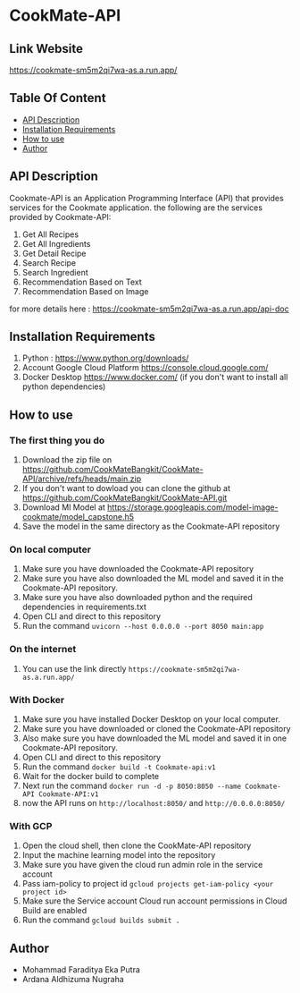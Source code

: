 # CookMate-API


## Link Website
https://cookmate-sm5m2qi7wa-as.a.run.app/

## Table Of Content
+ [API Description](#api-description)
+ [Installation Requirements](#installation-requirements)
+ [How to use](#how-to-use)
+ [Author](#author)

## API Description
Cookmate-API is an Application Programming Interface (API) that provides services for the Cookmate application. 
the following are the services provided by Cookmate-API: 

  1. Get All Recipes
  2. Get All Ingredients
  3. Get Detail Recipe
  4. Search Recipe
  5. Search Ingredient
  6. Recommendation Based on Text
  7. Recommendation Based on Image
 
 for more details here : https://cookmate-sm5m2qi7wa-as.a.run.app/api-doc 

## Installation Requirements
  1. Python : https://www.python.org/downloads/
  2. Account Google Cloud Platform https://console.cloud.google.com/
  3. Docker Desktop https://www.docker.com/ (if you don't want to install all python dependencies)

## How to use
### The first thing you do
  1. Download the zip file on https://github.com/CookMateBangkit/CookMate-API/archive/refs/heads/main.zip
  2. If you don't want to dowload you can clone the github at https://github.com/CookMateBangkit/CookMate-API.git
  3. Download Ml Model at https://storage.googleapis.com/model-image-cookmate/model_capstone.h5 
  4. Save the model in the same directory as the Cookmate-API repository

### On local computer
  1. Make sure you have downloaded the Cookmate-API repository
  2. Make sure you have also downloaded the ML model and saved it in the Cookmate-API repository.
  3. Make sure you have also downloaded python and the required dependencies in requirements.txt
  4. Open CLI and direct to this repository
  5. Run the command `uvicorn --host 0.0.0.0 --port 8050 main:app`

### On the internet
  1. You can use the link directly `https://cookmate-sm5m2qi7wa-as.a.run.app/`

### With Docker
  1. Make sure you have installed Docker Desktop on your local computer. 
  2. Make sure you have downloaded or cloned the Cookmate-API repository
  3. Also make sure you have downloaded the ML model and saved it in one Cookmate-API repository.
  4. Open CLI and direct to this repository
  5. Run the command `docker build -t Cookmate-api:v1`
  6. Wait for the docker build to complete
  7. Next run the command `docker run -d -p 8050:8050 --name Cookmate-API Cookmate-API:v1`
  8. now the API runs on `http://localhost:8050/` and `http://0.0.0.0:8050/` 

### With GCP
  1. Open the cloud shell, then clone the CookMate-API repository
  2. Input the machine learning model into the repository
  3. Make sure you have given the cloud run admin role in the service account
  4. Pass iam-policy to project id `gcloud projects get-iam-policy <your project id>`
  5. Make sure the Service account Cloud run account permissions in Cloud Build are enabled
  6. Run the command `gcloud builds submit .`

## Author
+ Mohammad Faraditya Eka Putra
+ Ardana Aldhizuma Nugraha

